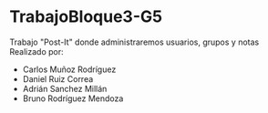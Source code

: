 # TrabajoBloque3-G5
Trabajo "Post-It" donde administraremos usuarios, grupos y notas <br>
Realizado por:
- Carlos Muñoz Rodríguez
- Daniel Ruiz Correa
- Adrián Sanchez Millán
- Bruno Rodríguez Mendoza
